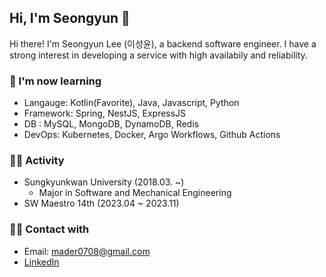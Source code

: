 ## Hi, I'm Seongyun 🤗
Hi there! I'm Seongyun Lee (이성윤), a backend software engineer. I have a strong interest in developing a service with high availabily and reliability.


### 🤔 I'm now learning
- Langauge: Kotlin(Favorite), Java, Javascript, Python
- Framework: Spring, NestJS, ExpressJS
- DB : MySQL, MongoDB, DynamoDB, Redis
- DevOps: Kubernetes, Docker, Argo Workflows, Github Actions

### 🧑‍💻 Activity 
- Sungkyunkwan University (2018.03. ~)
  - Major in Software and Mechanical Engineering
- SW Maestro 14th (2023.04 ~ 2023.11)

### 🙋‍♂️ Contact with 
- Email: mader0708@gmail.com
- [LinkedIn](https://www.linkedin.com/in/seongyun-lee-66b023128/)


